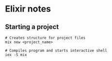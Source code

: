 # Elixir notes

## Starting a project

```
# Creates structure for project files
mix new <project_name>

# Compiles program and starts interactive shell
iex -S mix 

```